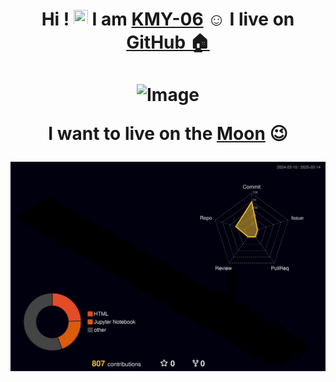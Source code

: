 

<h1 align="center"> <!-- Can change to "left" or "right" -->

  Hi ! <img src="https://media.giphy.com/media/hvRJCLFzcasrR4ia7z/giphy.gif" width="23" height="25"> I am <a href="#">KMY-06</a> ☺️ I live on <a href="https://github.com" title="GitHub"> GitHub 🏠 </a>

</h1> 
 
<h1 align="center"> <!-- Can change to "left" or "right" -->

  
  ![Image](https://github.com/user-attachments/assets/93c21132-c003-464c-94d2-1bbb4eae1ee3)
  
  I want to live on the <a href="#">Moon</a> 😉

</h1>  


![](./profile-3d-contrib/profile-night-rainbow.svg)

<!-- This is the link for the 3D thing (open in chrome for google translate):    https://h-owo-ld.tistory.com/264   -->

<!-- 
When you click 'run workflow' if it shows E.g 'remote: Permission to kmy-06/kmy-06.git denied to github-actions[bot].' :
1. Go to your repository and open the 'settings' located after 'insights'.
2. Then go to 'Actions' > 'General'.
3. Under Workflow Permissions, check 'Read and write permissions', and save to run again.
-->





<!--

[![My Skills](https://skillicons.dev/icons?i=apple,md,obsidian,latex,vue,nodejs,aws,cloudflare,php,mysql,flask,vscode,githubactions,github,git,swift,html,css,js,ts,c,cpp,go,fastapi,arduino,raspberrypi,unity,python,matlab,pytorch)](https://skillicons.dev)

<!--
Add this between 'pytorch' and ')' for light mode icons :P ->    &theme=light
-->


